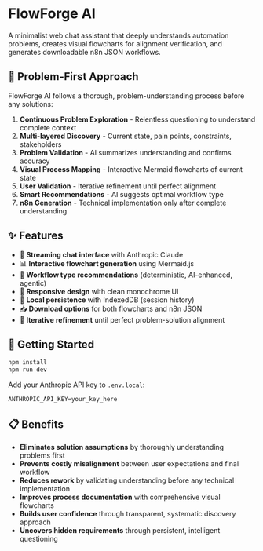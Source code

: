 # FlowForge AI

A minimalist web chat assistant that deeply understands automation problems, creates visual flowcharts for alignment verification, and generates downloadable n8n JSON workflows.

## 🎯 Problem-First Approach

FlowForge AI follows a thorough, problem-understanding process before any solutions:

1. **Continuous Problem Exploration** - Relentless questioning to understand complete context
2. **Multi-layered Discovery** - Current state, pain points, constraints, stakeholders
3. **Problem Validation** - AI summarizes understanding and confirms accuracy
4. **Visual Process Mapping** - Interactive Mermaid flowcharts of current state
5. **User Validation** - Iterative refinement until perfect alignment
6. **Smart Recommendations** - AI suggests optimal workflow type
7. **n8n Generation** - Technical implementation only after complete understanding

## ✨ Features

- 💬 **Streaming chat interface** with Anthropic Claude
- 📊 **Interactive flowchart generation** using Mermaid.js
- 🎯 **Workflow type recommendations** (deterministic, AI-enhanced, agentic)
- 📱 **Responsive design** with clean monochrome UI
- 💾 **Local persistence** with IndexedDB (session history)
- 📥 **Download options** for both flowcharts and n8n JSON
- 🔄 **Iterative refinement** until perfect problem-solution alignment

## 🚀 Getting Started

```bash
npm install
npm run dev
```

Add your Anthropic API key to `.env.local`:
```
ANTHROPIC_API_KEY=your_key_here
```

## 📋 Benefits

- **Eliminates solution assumptions** by thoroughly understanding problems first
- **Prevents costly misalignment** between user expectations and final workflow
- **Reduces rework** by validating understanding before any technical implementation
- **Improves process documentation** with comprehensive visual flowcharts
- **Builds user confidence** through transparent, systematic discovery approach
- **Uncovers hidden requirements** through persistent, intelligent questioning
